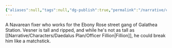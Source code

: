 ```yaml
---
{"aliases":null,"tags":null,"dg-publish":true,"permalink":"/narrative/characters/daedalus-plan/vesner/","dgPassFrontmatter":true}
---
```


A Navarean fixer who works for the Ebony Rose street gang of Galathea Station. Vesner is tall and ripped, and while he's not as tall as [[Narrative/Characters/Daedalus Plan/Officer Fillion\|Fillion]], he could break him like a matchstick.